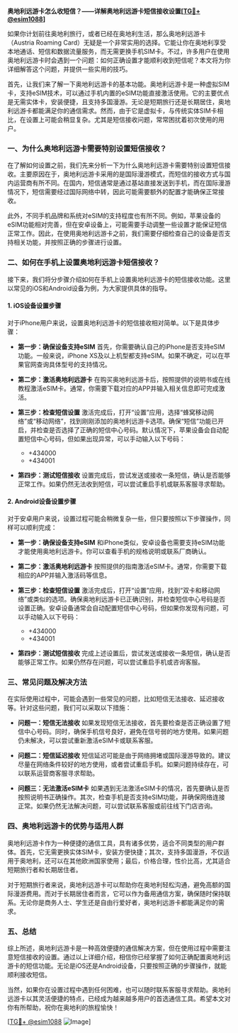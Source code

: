 **奥地利远游卡怎么收短信？——详解奥地利远游卡短信接收设置[[TG💪+ @esim1088](https://t.me/s/esim1088)]**

如果你计划前往奥地利旅行，或者已经在奥地利生活，那么奥地利远游卡（Austria Roaming Card）无疑是一个非常实用的选择。它能让你在奥地利享受本地通话、短信和数据流量服务，而无需更换手机SIM卡。不过，许多用户在使用奥地利远游卡时会遇到一个问题：如何正确设置才能顺利收到短信呢？本文将为你详细解答这个问题，并提供一些实用的技巧。

首先，让我们来了解一下奥地利远游卡的基本功能。奥地利远游卡是一种虚拟SIM卡，支持eSIM技术，可以通过手机内置的eSIM功能直接激活使用。它的主要优点是无需实体卡，安装便捷，且支持多国漫游。无论是短期旅行还是长期居住，奥地利远游卡都能满足你的通信需求。然而，由于它是虚拟卡，与传统实体SIM卡相比，在设置上可能会稍显复杂。尤其是短信接收问题，常常困扰着初次使用的用户。

### 一、为什么奥地利远游卡需要特别设置短信接收？

在了解如何设置之前，我们先来分析一下为什么奥地利远游卡需要特别设置短信接收。主要原因在于，奥地利远游卡采用的是国际漫游模式，而短信的接收方式与国内运营商有所不同。在国内，短信通常是通过基站直接发送到手机，而在国际漫游情况下，短信需要经过国际网络中转，因此可能需要额外的配置才能确保正常接收。

此外，不同手机品牌和系统对eSIM的支持程度也有所不同。例如，苹果设备的eSIM功能相对完善，但在安卓设备上，可能需要手动调整一些设置才能保证短信正常工作。因此，在使用奥地利远游卡之前，我们需要仔细检查自己的设备是否支持相关功能，并按照正确的步骤进行设置。

### 二、如何在手机上设置奥地利远游卡短信接收？

接下来，我们将分步骤介绍如何在手机上设置奥地利远游卡的短信接收功能。这里以常见的iOS和Android设备为例，为大家提供具体的指导。

#### 1. iOS设备设置步骤

对于iPhone用户来说，设置奥地利远游卡的短信接收相对简单。以下是具体步骤：

- **第一步：确保设备支持eSIM**
  首先，你需要确认自己的iPhone是否支持eSIM功能。一般来说，iPhone XS及以上机型都支持eSIM。如果不确定，可以在苹果官网查询具体型号的支持情况。

- **第二步：激活奥地利远游卡**
  在购买奥地利远游卡后，按照提供的说明书或在线教程激活eSIM卡。通常，你需要下载对应的APP并输入相关信息即可完成激活。

- **第三步：检查短信设置**
  激活完成后，打开“设置”应用，选择“蜂窝移动网络”或“移动网络”，找到刚刚添加的奥地利远游卡选项。确保“短信”功能已开启，并检查是否选择了正确的短信中心号码。默认情况下，苹果设备会自动配置短信中心号码，但如果出现异常，可以手动输入以下号码：
  - +434000
  - +434001

- **第四步：测试短信接收**
  设置完成后，尝试发送或接收一条短信，确认是否能够正常工作。如果仍然无法收到短信，可以尝试重启手机或联系客服寻求帮助。

#### 2. Android设备设置步骤

对于安卓用户来说，设置过程可能会稍微复杂一些，但只要按照以下步骤操作，同样可以顺利完成：

- **第一步：确保设备支持eSIM**
  和iPhone类似，安卓设备也需要支持eSIM功能才能使用奥地利远游卡。你可以查看手机的规格说明或联系厂商确认。

- **第二步：激活奥地利远游卡**
  按照提供的指南激活eSIM卡。通常，你需要下载相应的APP并输入激活码等信息。

- **第三步：检查短信设置**
  激活完成后，打开“设置”应用，找到“双卡和移动网络”或类似的选项。确保奥地利远游卡已正确识别，并检查短信中心号码是否设置正确。安卓设备通常会自动配置短信中心号码，但如果你发现有问题，可以手动输入以下号码：
  - +434000
  - +434001

- **第四步：测试短信接收**
  完成上述设置后，尝试发送或接收一条短信，确认是否能够正常工作。如果仍然存在问题，可以尝试重启手机或咨询客服。

### 三、常见问题及解决方法

在实际使用过程中，可能会遇到一些常见的问题，比如短信无法接收、延迟接收等。针对这些问题，我们可以采取以下措施：

- **问题一：短信无法接收**
  如果发现短信无法接收，首先要检查是否正确设置了短信中心号码。同时，确保手机信号良好，避免在信号弱的地方使用。如果问题仍未解决，可以尝试重新激活eSIM卡或联系客服。

- **问题二：短信延迟接收**
  短信延迟可能是由于网络拥堵或国际漫游导致的。建议尽量在网络条件较好的地方使用，或者尝试重启手机。如果问题持续存在，可以联系运营商客服寻求帮助。

- **问题三：无法激活eSIM卡**
  如果遇到无法激活eSIM卡的情况，首先要确认是否按照说明书正确操作。其次，检查手机是否支持eSIM功能，并确保网络连接正常。如果仍然无法解决问题，可以尝试联系客服或前往线下门店咨询。

### 四、奥地利远游卡的优势与适用人群

奥地利远游卡作为一种便捷的通信工具，具有诸多优势，适合不同类型的用户群体。首先，它无需更换实体SIM卡，安装方便快捷；其次，支持多国漫游，不仅适用于奥地利，还可以在其他欧洲国家使用；最后，价格合理，性价比高，尤其适合短期旅行者和长期居住者。

对于短期旅行者来说，奥地利远游卡可以帮助你在奥地利轻松沟通，避免高额的国际漫游费用。而对于长期居住者而言，它可以作为备用通信方案，确保随时保持联系。无论你是商务人士、学生还是自由行爱好者，奥地利远游卡都能满足你的需求。

### 五、总结

综上所述，奥地利远游卡是一种高效便捷的通信解决方案，但在使用过程中需要注意短信接收的设置。通过以上详细介绍，相信你已经掌握了如何正确配置奥地利远游卡的短信功能。无论是iOS还是Android设备，只要按照正确的步骤操作，就能顺利接收短信。

当然，如果你在设置过程中遇到任何困难，也可以随时联系客服寻求帮助。奥地利远游卡以其灵活便捷的特点，已经成为越来越多用户的首选通信工具。希望本文对你有所帮助，祝你在奥地利的旅程愉快！

[[TG💪+ @esim1088](https://t.me/s/esim1088) ![Image](https://i.postimg.cc/4NQfJmqS/Snipaste-2025-05-13-00-14-12.png)]